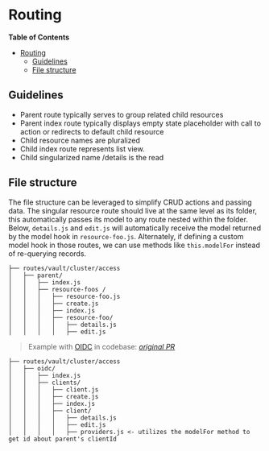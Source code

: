 # Routing

<!-- START doctoc generated TOC please keep comment here to allow auto update -->
<!-- DON'T EDIT THIS SECTION, INSTEAD RE-RUN doctoc TO UPDATE -->

**Table of Contents**

- [Routing](#routing)
  - [Guidelines](#guidelines)
  - [File structure](#file-structure)

<!-- END doctoc generated TOC please keep comment here to allow auto update -->

## Guidelines

- Parent route typically serves to group related child resources
- Parent index route typically displays empty state placeholder with call to action or redirects to default child resource
- Child resource names are pluralized
- Child index route represents list view.
- Child singularized name /details is the read

## File structure

The file structure can be leveraged to simplify CRUD actions and passing data. The singular resource route should live at the same level as its folder, this automatically passes its model to any route nested within the folder.
Below, `details.js` and `edit.js` will automatically receive the model returned by the model hook in `resource-foo.js`. Alternately, if defining a custom model hook in those routes, we can use methods like `this.modelFor` instead of re-querying records.

```
├── routes/vault/cluster/access
│   ├── parent/
│   │   ├── index.js
│   │   ├── resource-foos /
│   │   │   ├── resource-foo.js
│   │   │   ├── create.js
│   │   │   ├── index.js
│   │   │   ├── resource-foo/
│   │   │   │   ├── details.js
│   │   │   │   ├── edit.js
```

> Example with [OIDC](../app/routes/vault/cluster/access/oidc/) in codebase:
> [_original PR_](https://github.com/hashicorp/vault/pull/16028)

```
├── routes/vault/cluster/access
│   ├── oidc/
│   │   ├── index.js
│   │   ├── clients/
│   │   │   ├── client.js
│   │   │   ├── create.js
│   │   │   ├── index.js
│   │   │   ├── client/
│   │   │   │   ├── details.js
│   │   │   │   ├── edit.js
│   │   │   │   ├── providers.js <- utilizes the modelFor method to get id about parent's clientId
```
